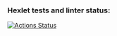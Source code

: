 ### Hexlet tests and linter status:
[![Actions Status](https://github.com/Averkiev91/backend-project-44/actions/workflows/hexlet-check.yml/badge.svg)](https://github.com/Averkiev91/backend-project-44/actions)